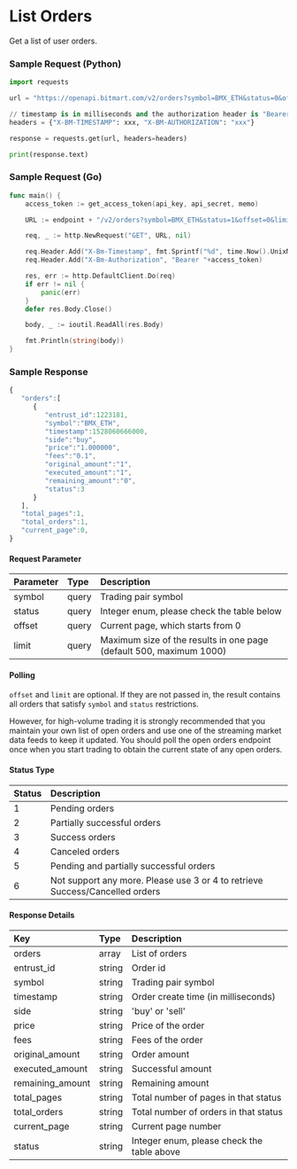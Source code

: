 # List Orders

Get a list of user orders.

### Sample Request \(Python\)

```py
import requests

url = "https://openapi.bitmart.com/v2/orders?symbol=BMX_ETH&status=0&offset=0&limit=100"

// timestamp is in milliseconds and the authorization header is "Bearer " + token
headers = {"X-BM-TIMESTAMP": xxx, "X-BM-AUTHORIZATION": "xxx"}

response = requests.get(url, headers=headers)

print(response.text)
```

### Sample Request \(Go\)
```go
func main() {
    access_token := get_access_token(api_key, api_secret, memo)

    URL := endpoint + "/v2/orders?symbol=BMX_ETH&status=1&offset=0&limit=100"

    req, _ := http.NewRequest("GET", URL, nil)

    req.Header.Add("X-Bm-Timestamp", fmt.Sprintf("%d", time.Now().UnixNano()/1000000))
    req.Header.Add("X-Bm-Authorization", "Bearer "+access_token)

    res, err := http.DefaultClient.Do(req)
    if err != nil {
        panic(err)
    }
    defer res.Body.Close()

    body, _ := ioutil.ReadAll(res.Body)

    fmt.Println(string(body))
}

```

### Sample Response

```js
{
   "orders":[
      {
         "entrust_id":1223181,
         "symbol":"BMX_ETH",
         "timestamp":1528060666000,
         "side":"buy",
         "price":"1.000000",
         "fees":"0.1",
         "original_amount":"1",
         "executed_amount":"1",
         "remaining_amount":"0",
         "status":3
      }
   ],
   "total_pages":1,
   "total_orders":1,
   "current_page":0,
}
```

#### Request Parameter

| Parameter | Type | Description |
| :--- | :--- | :--- |
| symbol | query | Trading pair symbol |
| status | query | Integer enum, please check the table below |
| offset | query | Current page, which starts from 0 |
| limit | query | Maximum size of the results in one page (default 500, maximum 1000) |

#### Polling

```offset``` and ```limit``` are optional. If they are not passed in, the result contains all orders that satisfy ```symbol``` and ```status``` restrictions.

However, for high-volume trading it is strongly recommended that you maintain your own list of open orders and use one of the streaming market data feeds to keep it updated. You should poll the open orders endpoint once when you start trading to obtain the current state of any open orders.

#### Status Type
| Status | Description |
| :--- | :--- |
| 1 | Pending orders |
| 2 | Partially successful orders |
| 3 | Success orders |
| 4 | Canceled orders |
| 5 | Pending and partially successful orders |
| 6 | Not support any more. Please use 3 or 4 to retrieve Success/Cancelled orders|



#### Response Details

| Key | Type | Description |
| :--- | :--- | :--- |
| orders | array | List of orders |
| entrust_id | string | Order id |
| symbol | string | Trading pair symbol |
| timestamp | string | Order create time (in milliseconds) |
| side | string | 'buy' or 'sell' |
| price | string | Price of the order |
| fees | string | Fees of the order |
| original_amount | string | Order amount |
| executed_amount | string | Successful amount |
| remaining_amount | string | Remaining amount |
| total_pages | string | Total number of pages in that status |
| total_orders | string | Total number of orders in that status |
| current_page | string | Current page number |
| status | string | Integer enum, please check the table above |




